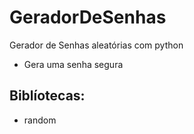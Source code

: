 # GeradorDeSenhas
 Gerador de Senhas aleatórias com python
  - Gera uma senha segura

## Biblíotecas:
  - random

